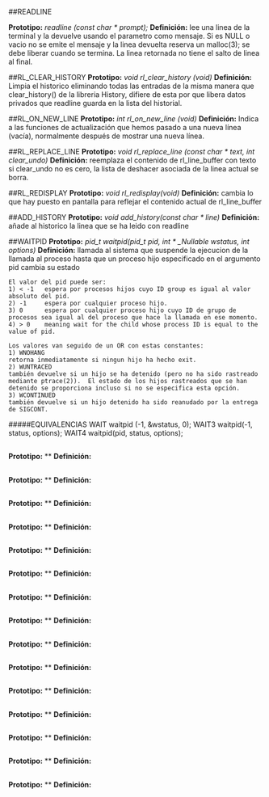 <!-- **************************************************************************** -->
<!--                                                                              -->
<!--                                                         :::      ::::::::    -->
<!--    Funciones.txt                                      :+:      :+:    :+:    -->
<!--                                                     +:+ +:+         +:+      -->
<!--    By: anttorre <atormora@gmail.com>              +#+  +:+       +#+         -->
<!--                                                 +#+#+#+#+#+   +#+            -->
<!--    Created: 2023/10/19 14:57:19 by anttorre          #+#    #+#              -->
<!--    Updated: 2023/10/19 14:58:04 by anttorre         ###   ########.fr        -->
<!--                                                                              -->
<!-- **************************************************************************** -->

<!-- readline, rl_clear_history, rl_on_new_line,
rl_replace_line, rl_redisplay, add_history,
printf, malloc, free, write, access, open, read,
close, fork, wait, waitpid, wait3, wait4, signal,
sigaction, kill, exit, getcwd, chdir, stat,
lstat, fstat, unlink, execve, dup, dup2, pipe,
opendir, readdir, closedir, strerror, perror,
isatty, ttyname, ttyslot, ioctl, getenv, tcsetattr,
tcgetattr, tgetent, tgetflag, tgetnum, tgetstr,
tgoto, tputs -->

##READLINE

**Prototipo:** *readline (const char * prompt);*
**Definición:** lee una linea de la terminal y la devuelve usando el parametro como mensaje. Si es NULL o vacio no se emite el mensaje y la linea devuelta reserva un malloc(3); se debe liberar cuando se termina. La linea retornada no tiene el salto de linea al final.

##RL_CLEAR_HISTORY
**Prototipo:** *void rl_clear_history (void)*
**Definición:** Limpia el historico eliminando todas las entradas de la misma manera que clear_history() de la libreria History, difiere de esta por que libera datos privados que readline guarda en la lista del historial.

##RL_ON_NEW_LINE
**Prototipo:** *int rl_on_new_line (void)*
**Definición:** Indica a las funciones de actualización que hemos pasado a una nueva línea (vacía), normalmente después de mostrar una nueva línea.

##RL_REPLACE_LINE
**Prototipo:** *void rl_replace_line (const char * text, int clear_undo)*
**Definición:** reemplaza el contenido de rl_line_buffer con texto si clear_undo no es cero, la lista de deshacer asociada de la linea actual se borra.

##RL_REDISPLAY
**Prototipo:** *void rl_redisplay(void)*
**Definición:** cambia lo que hay puesto en pantalla para reflejar el contenido actual de rl_line_buffer

##ADD_HISTORY
**Prototipo:** *void add_history(const char * line)*
**Definición:** añade al historico la linea que se ha leido con readline

##WAITPID
**Prototipo:** *pid_t waitpid(pid_t pid, int * _Nullable wstatus, int options)*
**Definición:** llamada al sistema que suspende la ejecucion de la llamada al proceso hasta que un proceso hijo especificado en el argumento pid cambia su estado

	El valor del pid puede ser:
    1) < -1   espera por procesos hijos cuyo ID group es igual al valor absoluto del pid.
   	2) -1     espera por cualquier proceso hijo.
    3) 0      espera por cualquier proceso hijo cuyo ID de grupo de procesos sea igual al del proceso que hace la llamada en ese momento.
    4) > 0    meaning wait for the child whose process ID is equal to the value of pid.

	Los valores van seguido de un OR con estas constantes:
	1) WNOHANG
	retorna inmediatamente si ningun hijo ha hecho exit.
	2) WUNTRACED
  	también devuelve si un hijo se ha detenido (pero no ha sido rastreado mediante ptrace(2)).  El estado de los hijos rastreados que se han detenido se proporciona incluso si no se especifica esta opción.
    3) WCONTINUED
	también devuelve si un hijo detenido ha sido reanudado por la entrega de SIGCONT.

#####EQUIVALENCIAS
	WAIT
	waitpid (-1, &wstatus, 0);
	WAIT3
	waitpid(-1, status, options);
	WAIT4
	waitpid(pid, status, options);


##
**Prototipo:** **
**Definición:**

##
**Prototipo:** **
**Definición:**

##
**Prototipo:** **
**Definición:**

##
**Prototipo:** **
**Definición:**

##
**Prototipo:** **
**Definición:**

##
**Prototipo:** **
**Definición:**

##
**Prototipo:** **
**Definición:**

##
**Prototipo:** **
**Definición:**

##
**Prototipo:** **
**Definición:**

##
**Prototipo:** **
**Definición:**

##
**Prototipo:** **
**Definición:**

##
**Prototipo:** **
**Definición:**

##
**Prototipo:** **
**Definición:**

##
**Prototipo:** **
**Definición:**

##
**Prototipo:** **
**Definición:**